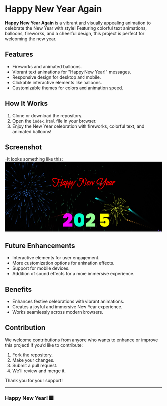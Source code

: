 # Happy New Year Again 

**Happy New Year Again** is a vibrant and visually appealing animation to celebrate the New Year with style! Featuring colorful text animations, balloons, fireworks, and a cheerful design, this project is perfect for welcoming the new year.

## Features   
- Fireworks and animated balloons.  
- Vibrant text animations for "Happy New Year!" messages.  
- Responsive design for desktop and mobile.  
- Clickable interactive elements like balloons.  
- Customizable themes for colors and animation speed.   
  

## How It Works 
1. Clone or download the repository.
2. Open the `index.html` file in your browser.
3. Enjoy the New Year celebration with fireworks, colorful text, and animated balloons!

## Screenshot 
-It looks something like this:
![Screenshot](image.png)  

## Future Enhancements 
- Interactive elements for user engagement.
- More customization options for animation effects.
- Support for mobile devices.
- Addition of sound effects for a more immersive experience.

## Benefits 
- Enhances festive celebrations with vibrant animations.
- Creates a joyful and immersive New Year experience.
- Works seamlessly across modern browsers.

## Contribution 
We welcome contributions from anyone who wants to enhance or improve this project! If you’d like to contribute:

1. Fork the repository.
2. Make your changes.
3. Submit a pull request.
4. We'll review and merge it.

Thank you for your support!

---

### Happy New Year! 🎆
